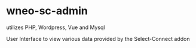# wneo-sc-admin

utilizes PHP, Wordpress, Vue and Mysql

User Interface to view various data provided by the Select-Connect addon
